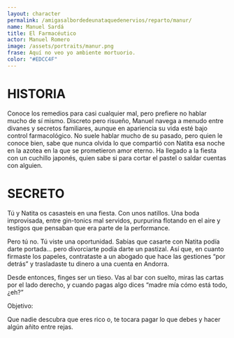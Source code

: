 ```yaml
---
layout: character
permalink: /amigasalbordedeunataquedenervios/reparto/manur/
name: Manuel Sardá
title: El Farmacéutico
actor: Manuel Romero
image: /assets/portraits/manur.png
frase: Aquí no veo yo ambiente mortuorio.
color: "#EDCC4F"
---
```


# HISTORIA

Conoce los remedios para casi cualquier mal, pero prefiere no hablar mucho de sí mismo. Discreto pero risueño, Manuel navega a menudo entre divanes y secretos familiares, aunque en apariencia su vida esté bajo control farmacológico. No suele hablar mucho de su pasado, pero quien le conoce bien, sabe que nunca olvida lo que compartió con Natita esa noche en la azotea en la que se prometieron amor eterno. Ha llegado a la fiesta con un cuchillo japonés, quien sabe si para cortar el pastel o saldar cuentas con alguien.

# SECRETO

Tú y Natita os casasteis en una fiesta. Con unos natillos.
Una boda improvisada, entre gin-tonics mal servidos, purpurina flotando en el aire y testigos que pensaban que era parte de la performance.

Pero tú no.
Tú viste una oportunidad.
Sabías que casarte con Natita podía darte portada…
pero divorciarte podía darte un pastizal.
Así que, en cuanto firmaste los papeles,
contrataste a un abogado que hace las gestiones “por detrás”
y trasladaste tu dinero a una cuenta en Andorra.

Desde entonces, finges ser un tieso.
Vas al bar con suelto, miras las cartas por el lado derecho, y cuando pagas algo dices “madre mía cómo está todo, ¿eh?”

Objetivo:

Que nadie descubra que eres rico o, te tocara pagar lo que debes y hacer algún añito entre rejas.
